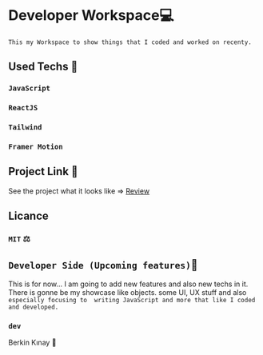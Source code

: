 # Developer Workspace💻
`This my Workspace to show things that I coded and worked on recenty.`

## Used Techs 🥰

### `JavaScript`
### `ReactJS`
### `Tailwind`
### `Framer Motion`


## Project Link 🔭

See the project what it looks like => [Review](https://berkinkinay.dev/)

## Licance
### `MIT` ⚖️

## `Developer Side (Upcoming features)`💫
This is for now... I am going to add new features and also new techs in it. There is gonne be my showcase like objects. some UI, UX stuff and also `especially focusing to  writing JavaScript and more that like I coded and developed. ` 

### `dev`
Berkin Kınay 👤
